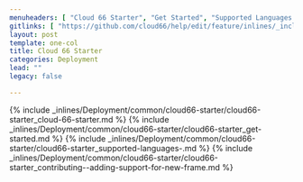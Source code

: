 ```yaml
---
menuheaders: [ "Cloud 66 Starter", "Get Started", "Supported Languages / Frameworks", "Contributing & Adding support for new frameworks and languages" ]
gitlinks: [ "https://github.com/cloud66/help/edit/feature/inlines/_includes/_inlines/Deployment/common/cloud66-starter/cloud66-starter_cloud-66-starter.md", "https://github.com/cloud66/help/edit/feature/inlines/_includes/_inlines/Deployment/common/cloud66-starter/cloud66-starter_get-started.md", "https://github.com/cloud66/help/edit/feature/inlines/_includes/_inlines/Deployment/common/cloud66-starter/cloud66-starter_supported-languages-.md", "https://github.com/cloud66/help/edit/feature/inlines/_includes/_inlines/Deployment/common/cloud66-starter/cloud66-starter_contributing--adding-support-for-new-frame.md" ]
layout: post
template: one-col
title: Cloud 66 Starter
categories: Deployment
lead: ""
legacy: false

---
```


<a name="1"></a>{% include _inlines/Deployment/common/cloud66-starter/cloud66-starter_cloud-66-starter.md %}
<a name="2"></a>{% include _inlines/Deployment/common/cloud66-starter/cloud66-starter_get-started.md %}
<a name="3"></a>{% include _inlines/Deployment/common/cloud66-starter/cloud66-starter_supported-languages-.md %}
<a name="4"></a>{% include _inlines/Deployment/common/cloud66-starter/cloud66-starter_contributing--adding-support-for-new-frame.md %}
